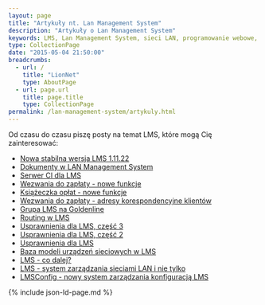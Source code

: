 ```yaml
---
layout: page
title: "Artykuły nt. Lan Management System"
description: "Artykuły o Lan Management System"
keywords: LMS, Lan Management System, sieci LAN, programowanie webowe, platformy VoIP, dodatki, komponenty, LMS GIT, LMS INET, wezwanie do zapłaty, przedsądowe wezwanie do zapłaty, ostateczne przedsądowe wezwanie do zapłaty, druki wpłat
type: CollectionPage
date: "2015-05-04 21:50:00"
breadcrumbs:
  - url: /
    title: "LionNet"
    type: AboutPage
  - url: page.url
    title: page.title
    type: CollectionPage
permalink: /lan-management-system/artykuly.html
---
```


Od czasu do czasu piszę posty na temat LMS, które mogą Cię zainteresować:

 * [Nowa stabilna wersja LMS 1.11.22](/2017/06/28/nowa-stabilna-wersja-lms-1-11-22.html)
 * [Dokumenty w LAN Management System](/2017/02/13/dokumenty_w_lan_management_system.html)
 * [Serwer CI dla LMS](/2016/02/13/konfiguracja-serwera-ci-dla-lms.html)
 * [Wezwania do zapłaty - nowe funkcje](/2015/12/19/wezwania-do-zaplaty-nowe-funkcje.html)
 * [Książeczka opłat - nowe funkcje](/2015/09/21/ksiazeczka-oplat-nowe-funkcje.html)
 * [Wezwania do zapłaty - adresy korespondencyjne klientów](/2015/08/08/wezwania-do-zaplaty-adresy-korespondencyjne-klientow.html)
 * [Grupa LMS na Goldenline](/2015/08/08/grupa-lms-na-goldenline.html)
 * [Routing w LMS](/2015/07/28/routing-w-lms.html)
 * [Usprawnienia dla LMS, część 3](/2015/07/21/usprawnienia-dla-lms-3.html)
 * [Usprawnienia dla LMS, część 2](/2015/06/16/usprawnienia-dla-lms-2.html)
 * [Usprawnienia dla LMS](/2015/04/20/usprawnienia-dla-lms.html)
 * [Baza modeli urządzeń sieciowych w LMS](/2015/02/15/baza-modeli-urzadzen-sieciowych-w-lms.html)
 * [LMS - co dalej?](/2015/02/07/lms-co-dalej.html)
 * [LMS - system zarządzania sieciami LAN i nie tylko](/2014/07/27/lms-system-zarzadzania-sieciami-lan-i-nie-tylko.html)
 * [LMSConfig - nowy system zarządzania konfiguracją LMS](/2014/07/16/lmsconfig-nowy-system-zarzadzania-konfiguracja-lms.html)

{% include json-ld-page.md %}

